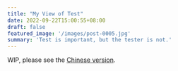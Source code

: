```yaml
---
title: "My View of Test"
date: 2022-09-22T15:00:55+08:00
draft: false
featured_image: '/images/post-0005.jpg'
summary: 'Test is important, but the tester is not.'
---
```


WIP, please see the [Chinese version](/cn/posts/how-to-test/).